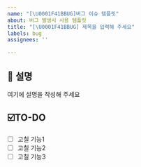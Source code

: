 ```yaml
---
name: "[\U0001F41BBUG]버그 이슈 템플릿"
about: 버그 발생시 사용 템플릿
title: "[\U0001F41BBUG] 제목을 입력해 주세요"
labels: bug
assignees: ''

---
```


## 💬 설명
여기에 설명을 작성해 주세요

## ☑️TO-DO
- [ ] 고칠 기능1
- [ ] 고칠 기능2
- [ ] 고칠 기능3
